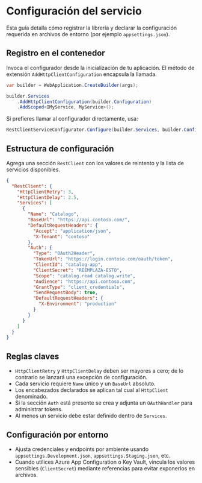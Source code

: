 # Configuración del servicio

Esta guía detalla cómo registrar la librería y declarar la configuración requerida en archivos de entorno (por ejemplo `appsettings.json`).

## Registro en el contenedor
Invoca el configurador desde la inicialización de tu aplicación. El método de extensión `AddHttpClientConfiguration` encapsula la llamada.

```csharp
var builder = WebApplication.CreateBuilder(args);

builder.Services
    .AddHttpClientConfiguration(builder.Configuration)
    .AddScoped<IMyService, MyService>();
```

Si prefieres llamar al configurador directamente, usa:

```csharp
RestClientServiceConfigurator.Configure(builder.Services, builder.Configuration);
```

## Estructura de configuración
Agrega una sección `RestClient` con los valores de reintento y la lista de servicios disponibles.

```json
{
  "RestClient": {
    "HttpClientRetry": 3,
    "HttpClientDelay": 2.5,
    "Services": [
      {
        "Name": "Catalogo",
        "BaseUrl": "https://api.contoso.com/",
        "DefaultRequestHeaders": {
          "Accept": "application/json",
          "X-Tenant": "contoso"
        },
        "Auth": {
          "Type": "OAuth2Header",
          "TokenUrl": "https://login.contoso.com/oauth/token",
          "ClientId": "catalog-app",
          "ClientSecret": "REEMPLAZA-ESTO",
          "Scope": "catalog.read catalog.write",
          "Audience": "https://api.contoso.com",
          "GrantType": "client_credentials",
          "SendRequestBody": true,
          "DefaultRequestHeaders": {
            "X-Environment": "production"
          }
        }
      }
    ]
  }
}
```

## Reglas claves
- `HttpClientRetry` y `HttpClientDelay` deben ser mayores a cero; de lo contrario se lanzará una excepción de configuración.
- Cada servicio requiere `Name` único y un `BaseUrl` absoluto.
- Los encabezados declarados se aplican tal cual al `HttpClient` denominado.
- Si la sección `Auth` está presente se crea y adjunta un `OAuthHandler` para administrar tokens.
- Al menos un servicio debe estar definido dentro de `Services`.

## Configuración por entorno
- Ajusta credenciales y endpoints por ambiente usando `appsettings.Development.json`, `appsettings.Staging.json`, etc.
- Cuando utilices Azure App Configuration o Key Vault, vincula los valores sensibles (`ClientSecret`) mediante referencias para evitar exponerlos en archivos.
